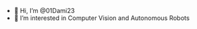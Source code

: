 - 👋 Hi, I’m @01Dami23
- 👀 I’m interested in Computer Vision and Autonomous Robots

<!---
01Dami23/01Dami23 is a ✨ special ✨ repository because its `README.md` (this file) appears on your GitHub profile.
You can click the Preview link to take a look at your changes.
--->
